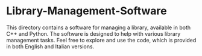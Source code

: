 # Library-Management-Software
This directory contains a software for managing a library, available in both C++ and Python. The software is designed to help with various library management tasks. Feel free to explore and use the code, which is provided in both English and Italian versions.

